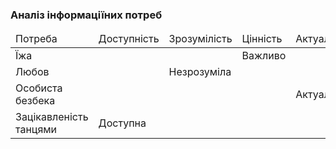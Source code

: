 ### Аналіз інформаціїних потреб

<table>
    <thead>
        <tr>
           <td>Потреба</td>
           <td>Доступність</td>
           <td>Зрозумілість</td>
           <td>Цінність</td>
           <td>Актуальність</td>
        </tr>
    </thead>
        <tr>
           <td>Їжа</td>
           <td></td>
           <td></td>
           <td>Важливо</td>
           <td></td>
        </tr>
         <tr>
           <td>Любов</td>
           <td></td>
           <td>Незрозуміла</td>
           <td></td>
           <td></td>
        </tr>
         <tr>
           <td>Особиста безбека</td>
           <td></td>
           <td></td>
           <td></td>
           <td>Актуальна</td>
        </tr>
         <tr>
           <td>Зацікавленість танцями</td>
           <td>Доступна</td>
           <td></td>
           <td></td>
           <td></td>
        </tr>
        
